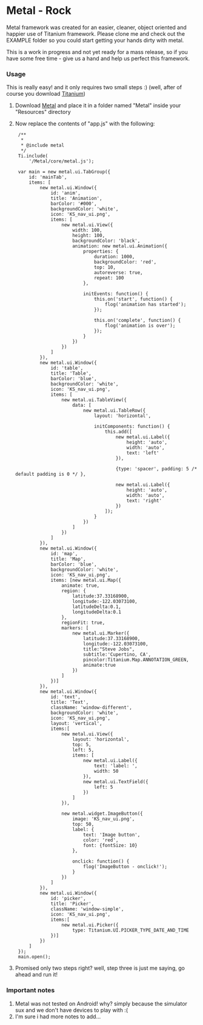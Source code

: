 Metal - Rock
============
Metal framework was created for an easier, cleaner, object oriented and happier use of Titanium framework.
Please clone me and check out the EXAMPLE folder so you could start getting your hands dirty with metal.

This is a work in progress and not yet ready for a mass release, so if you have some free time - give us a hand and help
us perfect this framework. 

### Usage ###
This is really easy! and it only requires two small steps :) (well, after of course you download [Titanium](http://developer.appcelerator.com/get_started))

1. Download [Metal](https://github.com/amirlazarovich/Metal/archives/master) and place it in a folder named "Metal"
inside your "Resources" directory

2. Now replace the contents of "app.js" with the following:

	    /**
		 * 
		 * @include metal
		 */
		Ti.include(
			'/Metal/core/metal.js');	
		
		var main = new metal.ui.TabGroup({
			id: 'mainTab',
			items: [
				new metal.ui.Window({
					id: 'anim',
					title: 'Animation',
					barColor: '#000',
	                backgroundColor: 'white',
					icon: 'KS_nav_ui.png',
					items: [
						new metal.ui.View({
							width: 100,
	                        height: 100,
	                        backgroundColor: 'black',
							animation: new metal.ui.Animation({
								properties: {
									duration: 1000,
									backgroundColor: 'red',
									top: 10,
									autoreverse: true,
									repeat: 100
								},
								
								initEvents: function() {
									this.on('start', function() {
										flog('animation has started');
									});
									
									this.on('complete', function() {
										flog('animation is over');
									});
								}
							})
						})
					]
				}),
				new metal.ui.Window({
					id: 'table',
					title: 'Table',
					barColor: 'blue',
	                backgroundColor: 'white',
					icon: 'KS_nav_ui.png',
					items: [
						new metal.ui.TableView({
							data: [
								new metal.ui.TableRow({
									layout: 'horizontal',
									
									initComponents: function() {
										this.add([
											new metal.ui.Label({
												height: 'auto',
												width: 'auto',
												text: 'left'
											}),
											
											{type: 'spacer', padding: 5 /* default padding is 0 */ },
											
											new metal.ui.Label({
												height: 'auto',
												width: 'auto',
												text: 'right'
											})
										]);
									}
								})
							]
						})
					]
				}),
				new metal.ui.Window({
					id: 'map',
					title: 'Map',
					barColor: 'blue',
	                backgroundColor: 'white',
					icon: 'KS_nav_ui.png',
					items: [new metal.ui.Map({
						animate: true,
						region: {
							latitude:37.33168900, 
							longitude:-122.03073100, 
	           				latitudeDelta:0.1, 
	           				longitudeDelta:0.1
	       				},
						regionFit: true,
						markers: [
							new metal.ui.Marker({
								latitude:37.33168900,
								longitude:-122.03073100,
								title:"Steve Jobs",
								subtitle:'Cupertino, CA',
								pincolor:Titanium.Map.ANNOTATION_GREEN,
								animate:true
							})
						]
					})]
				}),
				new metal.ui.Window({
					id: 'text',
					title: 'Text',
					className: 'window-different',
					backgroundColor: 'white',
					icon: 'KS_nav_ui.png',
					layout: 'vertical',
					items:[
						new metal.ui.View({
							layout: 'horizontal',
							top: 5, 
							left: 5,
							items: [
								new metal.ui.Label({
									text: 'label: ',
									width: 50
								}),
								new metal.ui.TextField({
									left: 5
								})
							]
						}),
						
						new metal.widget.ImageButton({
							image: 'KS_nav_ui.png',
							top: 50,
							label: {
								text: 'Image button',
								color: 'red',
								font: {fontSize: 10}
							},
						
							onclick: function() {
					     		flog('ImageButton - onclick!');
					        }
						})
					]
				}),
				new metal.ui.Window({
					id: 'picker',
					title: 'Picker',
					className: 'window-simple',
					icon: 'KS_nav_ui.png',
					items:[
						new metal.ui.Picker({
							type: Titanium.UI.PICKER_TYPE_DATE_AND_TIME
					})]
				})
			]
		});
		main.open();

3. Promised only two steps right? well, step three is just me saying, go ahead and run it! 

### Important notes ###
1. Metal was not tested on Android! why? simply because the simulator sux and we don't have devices to play with :(
2. I'm sure i had more notes to add...

	